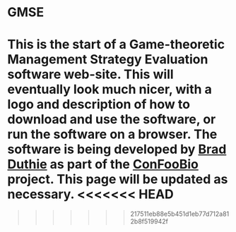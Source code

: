 GMSE
================================================================================


This is the start of a Game-theoretic Management Strategy Evaluation software web-site. This will eventually look much nicer, with a logo and description of how to download and use the software, or run the software on a browser. The software is being developed by [Brad Duthie](http://bradduthie.github.io) as part of the [ConFooBio](https://sti-cs.org/confoobio/) project. This page will be updated as necessary.
<<<<<<< HEAD
=======


>>>>>>> 217511eb88e5b451d1eb77d712a812b8f519942f
